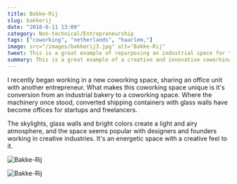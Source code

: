 ```yaml
---
title: Bakke-Rij
slug: bakkerij
date: "2018-6-11 13:09"
category: Non-technical/Entrepreneurship
tags: ["coworking", "netherlands", "haarlem,"]
image: src="/images/bakkerij3.jpg" alt="Bakke-Rij"
tweet: This is a great example of repurposing an industrial space for the next stage of the industrial revolution - knowledge work.
summary: This is a great example of a creative and innovative coworking space.
---
```


I recently began working in a new coworking space, sharing an office unit with another entrepreneur. What makes this coworking space unique is it's conversion from an industrial bakery to a coworking space. Where the machinery once stood, converted shipping containers with glass walls have become offices for startups and freelancers.

The skylights, glass walls and bright colors create a light and airy atmosphere, and the space seems popular with designers and founders working in creative industries. It's an energetic space with a creative feel to it.

![Bakke-Rij](/static/images/bakkerij1.jpg)

![Bakke-Rij](/static/images/bakkerij2.jpg)
